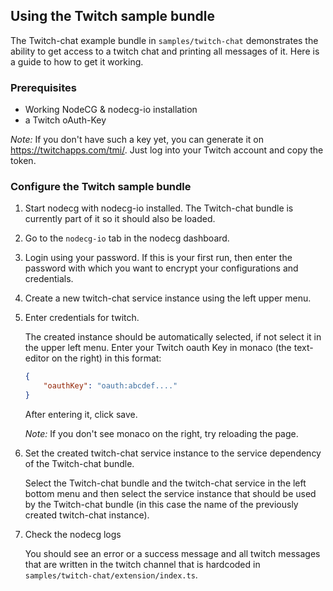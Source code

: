 ## Using the Twitch sample bundle

The Twitch-chat example bundle in `samples/twitch-chat` demonstrates the ability to get access to a twitch chat and printing all messages of it. Here is a guide to how to get it working.

### Prerequisites

-   Working NodeCG & nodecg-io installation
-   a Twitch oAuth-Key

_Note:_ If you don't have such a key yet, you can generate it on https://twitchapps.com/tmi/. Just log into your Twitch account and copy the token.

### Configure the Twitch sample bundle

1. Start nodecg with nodecg-io installed. The Twitch-chat bundle is currently part of it so it should also be loaded.

2. Go to the `nodecg-io` tab in the nodecg dashboard.

3. Login using your password. If this is your first run, then enter the password with which you want to encrypt your configurations and credentials.

4. Create a new twitch-chat service instance using the left upper menu.

5. Enter credentials for twitch.

    The created instance should be automatically selected, if not select it in the upper left menu. Enter your Twitch oauth Key in monaco (the text-editor on the right) in this format:

    ```json
    {
        "oauthKey": "oauth:abcdef...."
    }
    ```

    After entering it, click save.

    _Note:_ If you don't see monaco on the right, try reloading the page.

6. Set the created twitch-chat service instance to the service dependency of the Twitch-chat bundle.

    Select the Twitch-chat bundle and the twitch-chat service in the left bottom menu and then select the service instance that should be used by the Twitch-chat bundle (in this case the name of the previously created twitch-chat instance).

7. Check the nodecg logs

    You should see an error or a success message and all twitch messages that are written in the twitch channel that is hardcoded in `samples/twitch-chat/extension/index.ts`.

